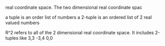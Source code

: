 real coordinate space.
The two dimensional real coordinate spac

a tuple is an order list of numbers
a 2-tuple is an ordered list of 2 real valued numbers

R^2 refers to all of the 2 dimensional real coordinate space. It includes 2-tuples like
3,3    -3,4    0,0
